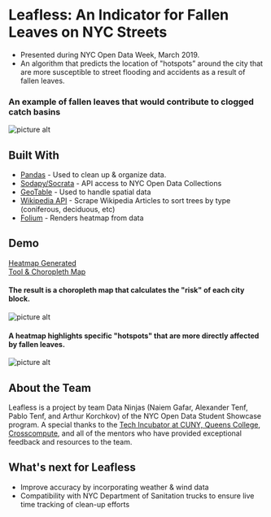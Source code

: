# Leafless: An Indicator for Fallen Leaves on NYC Streets
* Presented during NYC Open Data Week, March 2019.
* An algorithm that predicts the location of "hotspots” around the city that are more susceptible to street flooding and accidents as a result of fallen leaves.

### An example of fallen leaves that would contribute to clogged catch basins
![picture alt](https://torontodrainservice.com/wp-content/uploads/2016/10/Leaves05-1024x310.jpg "An example of fallen leaves.") 

## Built With
* [Pandas](https://pandas.pydata.org/) - Used to clean up & organize data.
* [Sodapy/Socrata](https://dev.socrata.com/consumers/getting-started.html) - API access to NYC Open Data Collections
* [GeoTable](https://pypi.org/project/geotable/) - Used to handle spatial data
* [Wikipedia API](https://pypi.org/project/geotable/) - Scrape Wikipedia Articles to sort trees by type (coniferous, deciduous, etc)
* [Folium](https://pypi.org/project/folium/) - Renders heatmap from data

## Demo
[Heatmap Generated](https://sites.google.com/view/leaflessnyc/zipcodes/11419 "Heatmap Generated")<br>
[Tool & Choropleth Map](https://crosscompute.com/t/2Mdo29l4KCuHIRw4ViR8ZHvHU8YgdwXf "Tool")

#### The result is a choropleth map that calculates the "risk" of each city block.
![picture alt](https://github.com/naiemg/Leafless-Fallen-Leaves-Indicator/blob/master/Media/choropleth.png "Choropleth Generated")

#### A heatmap highlights specific "hotspots" that are more directly affected by fallen leaves.
![picture alt](https://github.com/naiemg/Leafless-Fallen-Leaves-Indicator/blob/master/Media/heatmap.png "Heatmap Generated") 

## About the Team
Leafless is a project by team Data Ninjas (Naiem Gafar, Alexander Tenf, Pablo Tenf, and Arthur Korchkov) of the NYC Open Data Student Showcase program. A special thanks to the [Tech Incubator at CUNY, Queens College](https://techincubatorqc.com/ "Link to TIQC"), [Crosscompute](https://crosscompute.com "Link to Crosscompute"), and all of the mentors who have provided exceptional feedback and resources to the team.

## What's next for Leafless
* Improve accuracy by incorporating weather & wind data
* Compatibility with NYC Department of Sanitation trucks to ensure live time tracking of clean-up efforts

